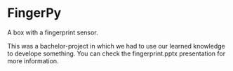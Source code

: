 # FingerPy
A box with a fingerprint sensor.

This was a bachelor-project in which we had to use our learned knowledge to develope something. 
You can check the fingerprint.pptx presentation for more information.
